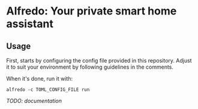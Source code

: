 # Alfredo: Your private smart home assistant

## Usage

First, starts by configuring the config file provided in this repository. Adjust it to suit your environment by following guidelines in the comments.

When it's done, run it with:

```
alfredo -c TOML_CONFIG_FILE run
```

*TODO: documentation*